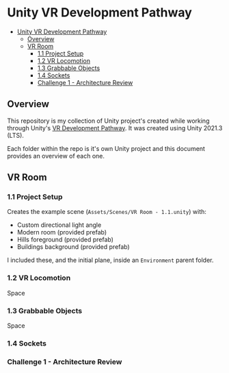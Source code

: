 # Unity VR Development Pathway

- [Unity VR Development Pathway](#unity-vr-development-pathway)
  - [Overview](#overview)
  - [VR Room](#vr-room)
    - [1.1 Project Setup](#11-project-setup)
    - [1.2 VR Locomotion](#12-vr-locomotion)
    - [1.3 Grabbable Objects](#13-grabbable-objects)
    - [1.4 Sockets](#14-sockets)
    - [Challenge 1 - Architecture Review](#challenge-1---architecture-review)

## Overview

This repository is my collection of Unity project's created while working through Unity's [VR Development Pathway](Development). It was created using Unity 2021.3 (LTS).

Each folder within the repo is it's own Unity project and this document provides an overview of each one.

## VR Room

### 1.1 Project Setup

Creates the example scene (`Assets/Scenes/VR Room - 1.1.unity`) with:

- Custom directional light angle
- Modern room (provided prefab)
- Hills foreground (provided prefab)
- Buildings background (provided prefab)

I included these, and the initial plane, inside an `Environment` parent folder.

### 1.2 VR Locomotion

Space
<!-- TODO -->

### 1.3 Grabbable Objects

Space
<!-- TODO -->

### 1.4 Sockets

### Challenge 1 - Architecture Review
